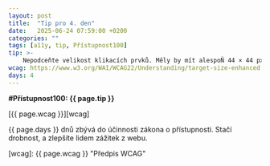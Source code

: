 ```yaml
---
layout: post
title:  "Tip pro 4. den"
date:   2025-06-24 07:59:00 +0200
categories: ""
tags: [a11y, tip, Přístupnost100]
tip: >- 
    Nepodceňte velikost klikacích prvků. Měly by mít alespoŇ 44 × 44 px. Pomáhá to všem, zejména lidem s motorickým omezením nebo na dotykových zařízeních.
wcag: https://www.w3.org/WAI/WCAG22/Understanding/target-size-enhanced
days: 4
---
```

**#Přístupnost100: {{ page.tip }}**

[{{ page.wcag }}][wcag]

{{ page.days }} dnů zbývá do účinnosti zákona o přístupnosti. Stačí drobnost, a zlepšíte lidem zážitek z webu.

[wcag]: {{ page.wcag }} "Předpis WCAG"
